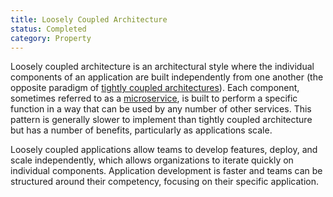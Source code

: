 ```yaml
---
title: Loosely Coupled Architecture
status: Completed
category: Property
---
```


Loosely coupled architecture is an architectural style 
where the individual components of an application are built independently from one another 
(the opposite paradigm of [tightly coupled architectures](/tightly_coupled_architectures/)). 
Each component, sometimes referred to as a [microservice](/microservices/), is built to perform a specific function 
in a way that can be used by any number of other services. 
This pattern is generally slower to implement than tightly coupled architecture 
but has a number of benefits, particularly as applications scale.

Loosely coupled applications allow teams to develop features, deploy, and scale independently, 
which allows organizations to iterate quickly on individual components. 
Application development is faster and teams can be structured around their competency, 
focusing on their specific application. 
